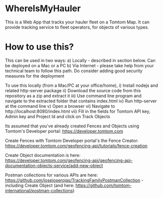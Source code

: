 # WhereIsMyHauler
This is a Web App that tracks your hauler fleet on a Tomtom Map.
It can provide tracking service to fleet operators, for objects of various types.


# How to use this?
This can be used in two ways:
a) Locally - described in section below. Can be deployed on a Mac or a PC
b) Via Internet - please take help from your technical team to follow this path. Do consider adding good security measures for the deployment

To use this locally (from a Mac/PC at your office/home),
i)     Install nodejs and related http-server package
ii)    Download the source code from this repository as a zip and extract it
iii)   Use command line program and navigate to the extracted folder that contains index.html
iv)    Run http-server at the command line
v)     Open a browser
vi)    Navigate to http://localhost:8080/index.html
vii)   Fill in the fields for Tomtom API key, Admin key and Project Id and click on Track Objects


Its assumed that you've already created Fences and Objects using Tomtom's Developer portal:
https://developer.tomtom.com


Create Fences with Tomtom Developer portal's the Fence Creator:
https://developer.tomtom.com/geofencing-api/tutorials/fence-creation


Create Object documentation is here:
https://developer.tomtom.com/geofencing-api/geofencing-api-documentation-objects-service/add-new-object

Postman collections for various APIs are here:
https://github.com/josejoserojas/TrackingFamilyPostmanCollection - including Create Object
(and here:
https://github.com/tomtom-international/postman-collections)

